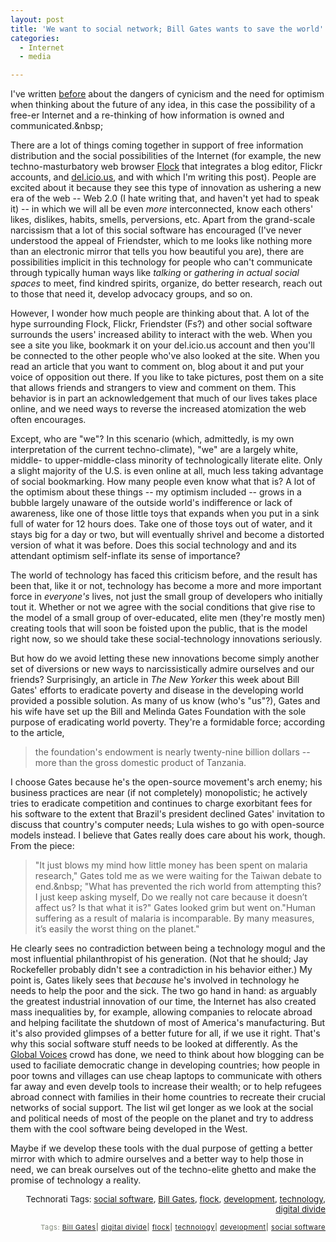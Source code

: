 ```yaml
---
layout: post
title: 'We want to social network; Bill Gates wants to save the world'
categories:
  - Internet
  - media

---
```


I've written <a href="http://www.levjoy.com/2005/10/the-groundswell-for-a-free-internet/" title="Permanent Link to The groundswell for a free Internet" rel="bookmark">before</a> about the dangers of cynicism and the need for optimism when thinking about the future of any idea, in this case the possibility of a free-er Internet and a re-thinking of how information is owned and communicated.&#038;nbsp;

There are a lot of things coming together in support of free information distribution and the social possibilities of the Internet (for example, the new techno-masturbatory web browser <a href="http://flock.com">Flock</a> that integrates a blog editor, Flickr accounts, and <a href="http://del.icio.us">del.icio.us</a>, and with which I'm writing this post).  People are excited about it because they see this type of innovation as ushering a new era of the web -- Web 2.0 (I hate writing that, and haven't yet had to speak it) -- in which we will all be even <em>more </em>interconnected, know each others' likes, dislikes, habits, smells, perversions, etc.  Apart from the grand-scale narcissism that a lot of this social software has encouraged (I've never understood the appeal of Friendster, which to me looks like nothing more than an electronic mirror that tells you how beautiful you are), there are possibilities implicit in this technology for people who can't communicate through typically human ways like <em>talking </em>or <em>gathering in actual social spaces </em>to meet, find kindred spirits, organize, do better research, reach out to those that need it, develop advocacy groups, and so on.

However, I wonder how much people are thinking about that.  A lot of the hype surrounding Flock, Flickr, Friendster (Fs?) and other social software surrounds the users' increased ability to interact with the web.  When you see a site you like, bookmark it on your del.icio.us account and then you'll be connected to the other people who've also looked at the site.  When you read an article that you want to comment on, blog about it and put your voice of opposition out there.  If you like to take pictures, post them on a site that allows friends and strangers to view and comment on them.  This behavior is in part an acknowledgement that much of our lives takes place online, and we need ways to reverse the increased atomization the web often encourages.

Except, who are "we"?  In this scenario (which, admittedly, is my own interpretation of the current techno-climate), "we" are a largely white, middle- to upper-middle-class minority of technologically literate elite.  Only a slight majority of the U.S. is even online at all, much less taking advantage of social bookmarking.  How many people even know what that is?  A lot of the optimism about these things -- my optimism included -- grows in a bubble largely unaware of the outside world's indifference or lack of awareness, like one of those little toys that expands when you put in a sink full of water for 12 hours does. Take one of those toys out of water, and it stays big for a day or two, but will eventually shrivel and become a distorted version of what it was before. Does this social technology and and its attendant optimism self-inflate its sense of importance?

The world of technology has faced this criticism before, and the result has been that, like it or not, technology has become a more and more important force in <em>everyone's </em>lives, not just the small group of developers who initially tout it. Whether or not we agree with the social conditions that give rise to the model of a small group of over-educated, elite men (they're mostly men) creating tools that will soon be foisted upon the public, that is the model right now, so we should take these social-technology innovations seriously.

But how do we avoid letting these new innovations become simply another set of diversions or new ways to narcissistically admire ourselves and our friends?
Surprisingly, an article in <em>The New Yorker </em>this week about Bill Gates' efforts to eradicate poverty and disease in the developing world provided a possible solution.  As many of us know (who's "us"?), Gates and his wife have set up the Bill and Melinda Gates Foundation with the sole purpose of eradicating world poverty.  They're a formidable force; according to the article,
<blockquote>the foundation's endowment is nearly twenty-nine billion dollars -- more than the gross domestic product of Tanzania.</blockquote>I choose Gates because he's the open-source movement's arch enemy; his business practices are near (if not completely) monopolistic; he actively tries to eradicate competition and continues to charge exorbitant fees for his software to the extent that Brazil's president declined Gates' invitation to discuss that country's computer needs; Lula wishes to go with open-source models instead.
I believe that Gates really does care about his work, though. From the piece:

<blockquote>"It just blows my mind how little money has been spent on malaria research," Gates told me as we were waiting for the Taiwan debate to end.&#038;nbsp; "What has prevented the rich world from attempting this? I just keep asking myself, Do we really not care because it doesn’t affect us? Is that what it is?" Gates looked grim but went on."Human suffering as a result of malaria is incomparable. By many measures, it’s easily the worst thing on the planet."</blockquote>
He clearly sees no contradiction between being a technology mogul and the most influential philanthropist of his generation.  (Not that he should; Jay Rockefeller probably didn't see a contradiction in his behavior either.)  My point is, Gates likely sees that <em>because </em>he's involved in technology he needs to help the poor and the sick.  The two go hand in hand: as arguably the greatest industrial innovation of our time, the Internet has also created mass inequalities by, for example, allowing companies to relocate abroad and helping facilitate the shutdown of most of America's manufacturing.
But it's also provided glimpses of a better future for all, if we use it right.  That's why this social software stuff needs to be looked at differently.  As the <a href="http://www.globalvoicesonline.com">Global Voices</a> crowd has done, we need to think about how blogging can be used to faciliate democratic change in developing countries; how people in poor towns and villages can use cheap laptops to communicate with others far away and even develp tools to increase their wealth; or to help refugees abroad connect with families in their home countries to recreate their crucial networks of social support.  The list wil get longer as we look at the social and political needs of most of the people on the planet and try to address them with the cool software being developed in the West.

Maybe if we develop these tools with the dual purpose of getting a better mirror with which to admire ourselves and a better way to help those in need, we can break ourselves out of the techno-elite ghetto and make the promise of technology a reality.





<p style="text-align:right;"><span style="font-size:10pt;">
Technorati Tags: </span><span style="font-size:10pt;"><a href="http://technorati.com/tag/social%20software" rel="tag">social software</a></span><span style="font-size:10pt;">, </span><span style="font-size:10pt;"><a href="http://technorati.com/tag/%20Bill%20Gates" rel="tag"> Bill Gates</a></span><span style="font-size:10pt;">, </span><span style="font-size:10pt;"><a href="http://technorati.com/tag/%20flock" rel="tag"> flock</a></span><span style="font-size:10pt;">, </span><span style="font-size:10pt;"><a href="http://technorati.com/tag/development" rel="tag">development</a></span><span style="font-size:10pt;">, </span><span style="font-size:10pt;"><a href="http://technorati.com/tag/%20technology" rel="tag"> technology</a></span><span style="font-size:10pt;">, </span><span style="font-size:10pt;"><a href="http://technorati.com/tag/%20digital%20divide" rel="tag"> digital divide</a></span></p>
<!-- technorati tags start --><p style="text-align:right;font-size:11px;letter-spacing:.05em;color:#808979;">Tags: <a href="http://www.technorati.com/tag/ Bill Gates" rel="tag"> Bill Gates</a><strong>|</strong> <a href="http://www.technorati.com/tag/ digital divide" rel="tag"> digital divide</a><strong>|</strong> <a href="http://www.technorati.com/tag/ flock" rel="tag"> flock</a><strong>|</strong> <a href="http://www.technorati.com/tag/ technology" rel="tag"> technology</a><strong>|</strong> <a href="http://www.technorati.com/tag/development" rel="tag">development</a><strong>|</strong> <a href="http://www.technorati.com/tag/social software" rel="tag">social software</a></p><!-- technorati tags end -->
